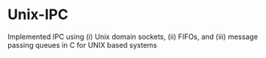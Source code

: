 # Unix-IPC
Implemented IPC using (i) Unix domain sockets, (ii) FIFOs, and (iii) message passing queues in C for UNIX based systems
